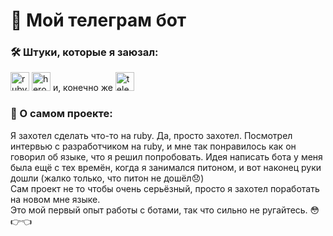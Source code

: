 # 🤖 Мой телеграм бот
<h3 align="left">🛠 Штуки, которые я заюзал:</h3>
<a href="https://www.ruby-lang.org/" target="_blank"><img src="https://raw.githubusercontent.com/dereknguyen269/dereknguyen269/master/images/ruby.png" alt="ruby" width="30" height="30"/></a>
<a href="https://www.heroku.com/" target="_blank"><img src="https://img.icons8.com/color/48/000000/heroku.png" alt="heroku" width="30" height="30"/></a>
и, конечно же 
<a href="https://telegram.org/" target="_blank"><img src="https://img.icons8.com/color/48/000000/telegram-app--v3.png" alt="telegram" width="30" height="30"/></a>

<h3 align="left">📄 О самом проекте:</h3>
Я захотел сделать что-то на ruby. Да, просто захотел. Посмотрел интервью с разработчиком на ruby, и мне так понравилось как он говорил об языке, что я решил попробовать.
Идея написать бота у меня была ещё с тех времён, когда я занимался питоном, и вот наконец руки дошли (жалко только, что питон не дошёл😞)</br>
Сам проект не то чтобы очень серьёзный, просто я захотел поработать на новом мне языке.</br>
Это мой первый опыт работы с ботами, так что сильно не ругайтесь. 😳👉👈
